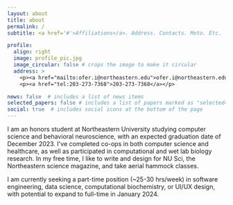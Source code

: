 ```yaml
---
layout: about
title: about
permalink: /
subtitle: <a href='#'>Affiliations</a>. Address. Contacts. Moto. Etc.

profile:
  align: right
  image: profile_pic.jpg
  image_circular: false # crops the image to make it circular
  address: >
    <p><a href="mailto:ofer.i@northeastern.edu">ofer.i@northeastern.edu</a></p>
    <p><a href="tel:203-273-7368">203-273-7368</a></p>

news: false  # includes a list of news items
selected_papers: false # includes a list of papers marked as "selected={true}"
social: true  # includes social icons at the bottom of the page
---
```

I am an honors student at Northeastern University studying computer science and behavioral neuroscience, with an expected graduation date of December 2023. I've completed co-ops in both computer science and healthcare, as well as participated in computational and wet lab biology research. In my free time, I like to write and design for NU Sci, the Northeastern science magazine, and take aerial hammock classes.

I am currently seeking a part-time position (~25-30 hrs/week) in software engineering, data science, computational biochemistry, or UI/UX design, with potential to expand to full-time in January 2024.

<!-- Write your biography here. Tell the world about yourself. Link to your favorite [subreddit](http://reddit.com). You can put a picture in, too. The code is already in, just name your picture `profile_pic.jpg` and put it in the `img/` folder.

Put your address / P.O. box / other info right below your picture. You can also disable any these elements by editing `profile` property of the YAML header of your `_pages/about.md`. Edit `_bibliography/papers.bib` and Jekyll will render your [publications page](/al-folio/publications/) automatically.

Link to your social media connections, too. This theme is set up to use [Font Awesome icons](http://fortawesome.github.io/Font-Awesome/) and [Academicons](https://jpswalsh.github.io/academicons/), like the ones below. Add your Facebook, Twitter, LinkedIn, Google Scholar, or just disable all of them.
-->